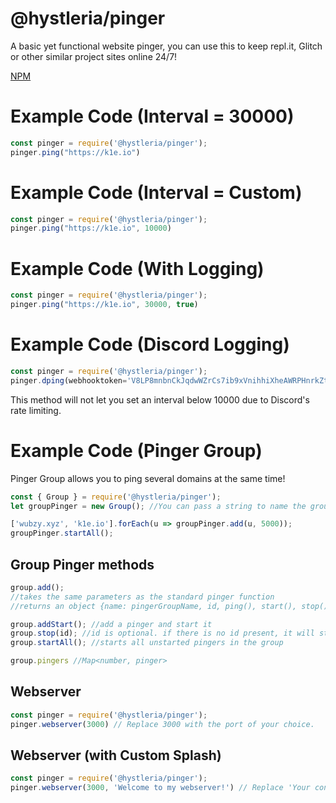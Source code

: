 # @hystleria/pinger

A basic yet functional website pinger, you can use this to keep repl.it, Glitch or other similar project sites online 24/7!

[NPM](https://nodei.co/npm/@hystleria/pinger)

# Example Code (Interval = 30000)

```js
const pinger = require('@hystleria/pinger');
pinger.ping("https://k1e.io")
```
# Example Code (Interval = Custom)

```js
const pinger = require('@hystleria/pinger');
pinger.ping("https://k1e.io", 10000)
```

# Example Code (With Logging)

```js
const pinger = require('@hystleria/pinger');
pinger.ping("https://k1e.io", 30000, true)
```

# Example Code (Discord Logging)
```js
const pinger = require('@hystleria/pinger');
pinger.dping(webhooktoken='V8LP8mnbnCkJqdwWZrCs7ib9xVnihhiXheAWRPHnrkZt6', webhookid='109337362537264548', url='https://k1e.io')
```
This method will not let you set an interval below 10000 due to Discord's rate limiting.

# Example Code (Pinger Group)
Pinger Group allows you to ping several domains at the same time!

```js
const { Group } = require('@hystleria/pinger');
let groupPinger = new Group(); //You can pass a string to name the group if you have multiple groups

['wubzy.xyz', 'k1e.io'].forEach(u => groupPinger.add(u, 5000));
groupPinger.startAll();
```

## Group Pinger methods

```js
group.add();
//takes the same parameters as the standard pinger function
//returns an object {name: pingerGroupName, id, ping(), start(), stop(), started, interval, config: the settings passed in to group.add();}

group.addStart(); //add a pinger and start it
group.stop(id); //id is optional. if there is no id present, it will stop all pingers in the group
group.startAll(); //starts all unstarted pingers in the group

group.pingers //Map<number, pinger>
```

## Webserver

```js
const pinger = require('@hystleria/pinger');
pinger.webserver(3000) // Replace 3000 with the port of your choice.
```

## Webserver (with Custom Splash)

```js
const pinger = require('@hystleria/pinger');
pinger.webserver(3000, 'Welcome to my webserver!') // Replace 'Your content here with HTML code or general text.'
```

